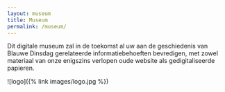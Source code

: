 ```yaml
---
layout: museum
title: Museum
permalink: /museum/
---
```


Dit digitale museum zal in de toekomst al uw aan de geschiedenis van Blauwe Dinsdag gerelateerde informatiebehoeften bevredigen, met zowel materiaal van onze enigszins verlopen oude website als gedigitaliseerde papieren.

![logo]({% link images/logo.jpg %})

